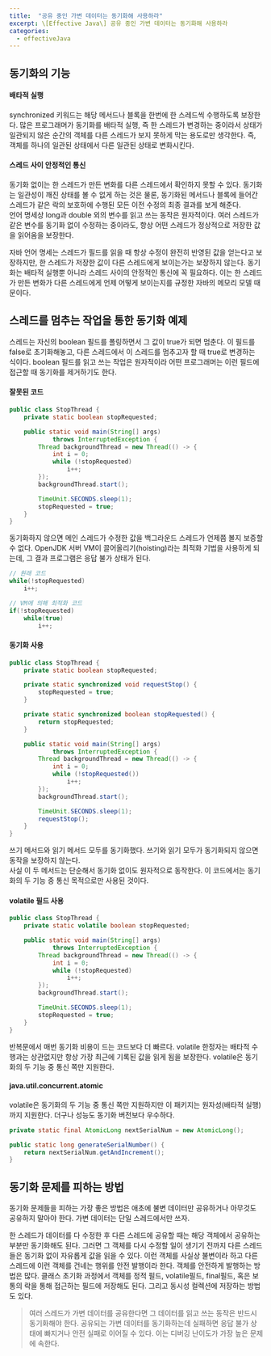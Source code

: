 ```yaml
---
title:  "공유 중인 가변 데이터는 동기화해 사용하라"
excerpt: \[Effective Java\] 공유 중인 가변 데이터는 동기화해 사용하라
categories:
  - effectiveJava
---
```


## 동기화의 기능

#### 배타적 실행
synchronized 키워드는 해당 메서드나 블록을 한번에 한 스레드씩 수행하도록 보장한다. 많은 프로그래머가 동기화를 배타적 실행, 즉 한 스레드가 변경하는 중이라서 상태가 일관되지 않은 순간의 객체를 다른 스레드가 보지 못하게 막는 용도로만 생각한다. 즉, 객체를 하나의 일관된 상태에서 다른 일관된 상태로 변화시킨다.  

#### 스레드 사이 안정적인 통신
동기화 없이는 한 스레드가 만든 변화를 다른 스레드에서 확인하지 못할 수 있다. 동기화는 일관성이 깨진 상태를 볼 수 없게 하는 것은 물론, 동기화된 메서드나 블록에 들어간 스레드가 같은 락의 보호하에 수행된 모든 이전 수정의 최종 결과를 보게 해준다.  
언어 명세상 long과 double 외의 변수를 읽고 쓰는 동작은 원자적이다. 여러 스레드가 같은 변수를 동기화 없이 수정하는 중이라도, 항상 어떤 스레드가 정상적으로 저장한 값을 읽어옴을 보장한다.  

자바 언어 명세는 스레드가 필드를 읽을 때 항상 수정이 완전히 반영된 값을 얻는다고 보장하지만, 한 스레드가 저장한 값이 다른 스레드에게 보이는가는 보장하지 않는다. 동기화는 배타적 실행뿐 아니라 스레드 사이의 안정적인 통신에 꼭 필요하다. 이는 한 스레드가 만든 변화가 다른 스레드에게 언제 어떻게 보이는지를 규정한 자바의 메모리 모델 때문이다.

## 스레드를 멈추는 작업을 통한 동기화 예제
스레드는 자신의 boolean 필드를 폴링하면서 그 값이 true가 되면 멈춘다. 이 필드를 false로 초기화해놓고, 다른 스레드에서 이 스레드를 멈추고자 할 때 true로 변경하는 식이다. boolean 필드를 읽고 쓰는 작업은 원자적이라 어떤 프로그래머는 이런 필드에 접근할 때 동기화를 제거하기도 한다.

#### 잘못된 코드
  
```java
public class StopThread {
    private static boolean stopRequested;

    public static void main(String[] args)
            throws InterruptedException {
        Thread backgroundThread = new Thread(() -> {
            int i = 0;
            while (!stopRequested)
                i++;
        });
        backgroundThread.start();

        TimeUnit.SECONDS.sleep(1);
        stopRequested = true;
    }
}
```  

동기화하지 않으면 메인 스레드가 수정한 값을 백그라운드 스레드가 언제쯤 볼지 보증할 수 없다. OpenJDK 서버 VM이 끌어올리기(hoisting)라는 최적화 기법을 사용하게 되는데, 그 결과 프로그램은 응답 불가 상태가 된다.

  
```java
// 원래 코드
while(!stopRequested)
    i++;

// VM에 의해 최적화 코드
if(!stopRequested)
    while(true)
        i++;
```  


#### 동기화 사용
  
```java
public class StopThread {
    private static boolean stopRequested;

    private static synchronized void requestStop() {
        stopRequested = true;
    }

    private static synchronized boolean stopRequested() {
        return stopRequested;
    }

    public static void main(String[] args)
            throws InterruptedException {
        Thread backgroundThread = new Thread(() -> {
            int i = 0;
            while (!stopRequested())
                i++;
        });
        backgroundThread.start();

        TimeUnit.SECONDS.sleep(1);
        requestStop();
    }
}  
```  

쓰기 메서드와 읽기 메서드 모두를 동기화했다. 쓰기와 읽기 모두가 동기화되지 않으면 동작을 보장하지 않는다.  
사실 이 두 메서드는 단순해서 동기화 없이도 원자적으로 동작한다. 이 코드에서는 동기화의 두 기능 중 통신 목적으로만 사용된 것이다.

#### volatile 필드 사용
  
```java
public class StopThread {
    private static volatile boolean stopRequested;

    public static void main(String[] args)
            throws InterruptedException {
        Thread backgroundThread = new Thread(() -> {
            int i = 0;
            while (!stopRequested)
                i++;
        });
        backgroundThread.start();

        TimeUnit.SECONDS.sleep(1);
        stopRequested = true;
    }
}
```  

반복문에서 매번 동기화 비용이 드는 코드보다 더 빠르다. volatile 한정자는 배타적 수행과는 상관없지만 항상 가장 최근에 기록된 값을 읽게 됨을 보장한다. volatile은 동기화의 두 기능 중 통신 쪽만 지원한다.

#### java.util.concurrent.atomic
volatile은 동기화의 두 기능 중 통신 쪽만 지원하지만 이 패키지는 원자성(배타적 실행)까지 지원한다. 더구나 성능도 동기화 버전보다 우수하다.

  
```java
private static final AtomicLong nextSerialNum = new AtomicLong();

public static long generateSerialNumber() {
    return nextSerialNum.getAndIncrement();
}
```  

## 동기화 문제를 피하는 방법
동기화 문제들을 피하는 가장 좋은 방법은 애초에 불변 데이터만 공유하거나 아무것도 공유하지 말아야 한다. 가변 데이터는 단일 스레드에서만 쓰자.  

한 스레드가 데이터를 다 수정한 후 다른 스레드에 공유할 때는 해당 객체에서 공유하는 부분만 동기화해도 된다. 그러면 그 객체를 다시 수정할 일이 생기기 전까지 다른 스레드들은 동기화 없이 자유롭게 값을 읽을 수 있다. 이런 객체를 사실상 불변이라 하고 다른 스레드에 이런 객체를 건네는 행위를 안전 발행이라 한다. 객체를 안전하게 발행하는 방법은 많다. 클래스 초기화 과정에서 객체를 정적 필드, volatile필드, final필드, 혹은 보통의 락을 통해 접근하는 필드에 저장해도 된다. 그리고 동시성 컬렉션에 저장하는 방법도 있다.


> 여러 스레드가 가변 데이터를 공유한다면 그 데이터를 읽고 쓰는 동작은 반드시 동기화해야 한다. 공유되는 가변 데이터를 동기화하는데 실패하면 응답 불가 상태에 빠지거나 안전 실패로 이어질 수 있다. 이는 디버깅 난이도가 가장 높은 문제에 속한다.